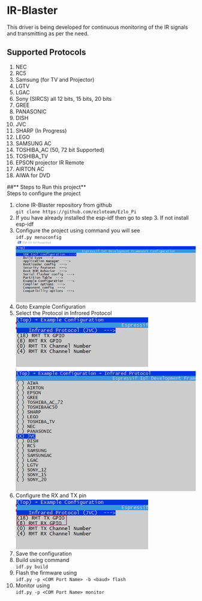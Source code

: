 # IR-Blaster
This driver is being developed for continuous monitoring of the IR signals and transmitting as per the need.

## Supported Protocols
1. NEC  
2. RC5
3. Samsung (for TV and Projector)
4. LGTV 
5. LGAC 
6. Sony (SIRCS) all 12 bits, 15 bits, 20 bits
7. GREE 
8. PANASONIC
9. DISH
10. JVC
11. SHARP (In Progress)
12. LEGO
13. SAMSUNG AC
14. TOSHIBA_AC (50, 72 bit Supported)
15. TOSHIBA_TV
16. EPSON projector IR Remote
17. AIRTON AC
18. AIWA for DVD

##** Steps to Run this project**   
Steps to configure the project  
1. clone IR-Blaster repository from github  
    `git clone https://github.com/ezloteam/Ezlo_Pi`  
2. If you have already installed the esp-idf then go to step 3. If not install esp-idf
3. Configure the project using command you will see  
    `idf.py menuconfig`   
    ![Image](/Ir-blaster_configuration.png)
4. Goto Example Configuration  
5. Select the Protocol in Infrored Protocol  
    ![Image](/IR-protocol.png)
    ![Image](/IR-protocol-selection.png)
6. Configure the RX and TX pin  
    ![Image](/IR-protocol-Rx-Tx-pin.png)
7. Save the configuration
8. Build using command  
    `idf.py build`
9. Flash the firmware using     
    `idf.py -p <COM Port Name> -b <baud> flash`
10. Monitor using       
    `idf.py -p <COM Port Name> monitor`